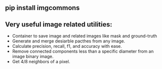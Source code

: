 ## pip install imgcommons
## Very useful image related utilities:
- Container to save image and related images like mask and ground-truth
- Generate and merge desiarble pacthes from any image.
- Calculate precision, recall, f1, and accuracy with ease.
- Remove connected components less than a specific diameter from an image binary image.
- Get 4/8 neighbors of a pixel.
